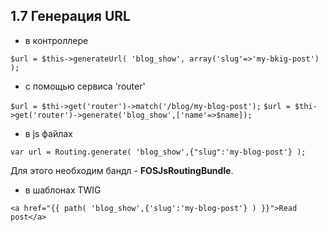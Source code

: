 ## 1.7 Генерация URL

* в контроллере

`$url = $this->generateUrl( 'blog_show', array('slug'=>'my-bkig-post') );`

* с помощью сервиса 'router'

`$url = $thi->get('router')->match('/blog/my-blog-post');`
`$url = $thi->get('router')->generate('blog_show',['name'=>$name]);`

* в js файлах

`var url = Routing.generate( 'blog_show',{"slug":'my-blog-post'} );`

Для этого необходим бандл - **FOSJsRoutingBundle**.

* в шаблонах TWIG

`<a href="{{ path( 'blog_show',{'slug':'my-blog-post'} ) }}">Read post</a>`